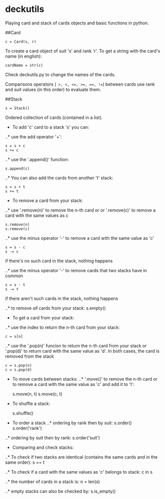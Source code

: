 # deckutils
Playing card and stack of cards objects and basic functions in python.

##Card

    c = Card(s, r)

To create a card object of suit 's' and rank 'r'. 
To get a string with the card's name (in english):

    cardName = str(c) 
    
Check deckutils.py to change the names of the cards.    

Comparisons operators (``` >, <, <=, >=, ==, !=```) between cards use rank
and suit values (in this order) to evaluate them.

##Stack

    s = Stack()

Ordered collection of cards (contained in a list). 

* To add 'c' card to a stack 's' you can:

..* use the add operator '+':

    s = s + c
    s += c
    
..* use the '.append()' function:

    s.append(c)

..* You can also add the cards from another 't' stack:

    s = s + t
    s += t

* To remove a card from your stack:

..* use '.remove(n)' to remove the n-th card or or '.remove(c)' to 
remove a card with the same values as c

    s.remove(n)
    s.remove(c)

..* use the minus operator '-' to remove a card with the same value as 'c'

    s = s - c
    s -= c
   
if there's no such card in the stack, nothing happens

..* use the minus operator '-' to remove cards that two stacks have in common

    s = s - t
    s -= t
    
if there aren't such cards in the stack, nothing happens

..* to remove *all* cards from your stack:
    s.empty()

* To get a card from your stack:

..* use the index to return the n-th card from your stack:
    
    c = s[n]
    
..* use the '.pop(n)' funcion to return the n-th card from your stack or 
'.pop(d)' to return card with the same value as 'd'. In both cases, the card is removed from the stack

    c = s.pop(n)
    c = s.pop(d)

* To move cards between stacks:
..* '.move()' to remove the n-th card or to remove a card
with the same value as 'c' and add it to 't':

    s.move(n, t)
    s.move(c, t)
    
* To shuffle a stack:

    s.shuffle()
    
* To order a stack
..* ordering by rank then by suit:
    s.order()
    s.order('rank')
    
..* ordering by suit then by rank:
    s.order('suit')
    
* Comparing and check stacks:

..* To check if two stacks are identical (contains the same cards and in the same order):
    s == t

..* To check if a card with the same values as 'c' belongs to stack:
    c in s

..* the number of cards in a stack is:
    n = len(s)
    
..* empty stacks can also be checked by:
    s.is_empty()
    
